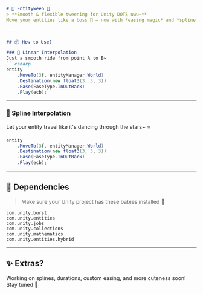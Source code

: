 ````md
# 🌟 Entityween 🌈  
> **Smooth & flexible tweening for Unity DOTS uwu~**  
Move your entities like a boss 🕺 — now with *easing magic* and *spline fairy dust*! ✨

---

## 📦 How to Use?

### 🔁 Linear Interpolation  
Just a smooth ride from point A to B~  
```csharp
entity
    .MoveTo(3f, entityManager.World)
    .Destination(new float3(3, 3, 3))
    .Ease(EaseType.InOutBack)
    .Play(ecb);
````

---

### 💫 Spline Interpolation

Let your entity travel like it's dancing through the stars\~ ⭐

```csharp
entity
    .MoveTo(3f, entityManager.World)
    .Destination(new float3(3, 3, 3))
    .Ease(EaseType.InOutBack)
    .Play(ecb);
```

---

## 🧩 Dependencies

> Make sure your Unity project has these babies installed 💖

```
com.unity.burst  
com.unity.entities  
com.unity.jobs  
com.unity.collections  
com.unity.mathematics  
com.unity.entities.hybrid  
```

---

## ✨ Extras?

Working on splines, durations, custom easing, and more cuteness soon!
Stay tuned 💌

```
```
